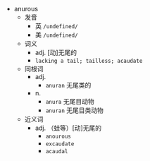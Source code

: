 - anurous
  - 发音
    - 英 `/undefined/`
    - 美 `/undefined/`
  - 词义
    - adj. [动]无尾的
    - `lacking a tail; tailless; acaudate `
  - 同根词
    - adj.
      - `anuran` 无尾类的
    - n.
      - `anura` 无尾目动物
      - `anuran` 无尾目类动物
  - 近义词
    - adj. （蛙等）[动]无尾的
      - `anourous`
      - `excaudate`
      - `acaudal`
